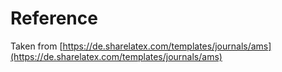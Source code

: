 # Reference
Taken from [https://de.sharelatex.com/templates/journals/ams](https://de.sharelatex.com/templates/journals/ams)
